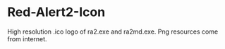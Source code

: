 # Red-Alert2-Icon
High resolution .ico logo of ra2.exe and ra2md.exe. Png resources come from internet.
